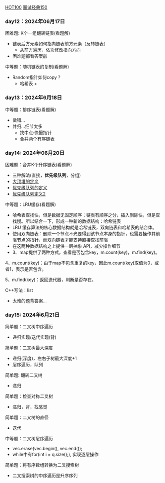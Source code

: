 [HOT100](https://leetcode.cn/studyplan/top-100-liked/)
[面试经典150](https://leetcode.cn/studyplan/top-interview-150/)
### day12：2024年06月17日
困难题: K个一组翻转链表(看题解)
- 链表后方元素如何指向链表前方元素（反转链表）
  - 从前方遍历，依次修改指向方向
- 困难题都看答案敲

中等题：随机链表的复制(看题解)
- Random指针如何copy？
  - 哈希表 + 
### day13：2024年6月18日
中等题：排序链表(看题解)
- 做错...
- 并归...细节太多
  - 找中点:快慢指针
  - 合并两个有序链表

### day14: 2024年06月20日
困难题：合并K个升序链表(看题解)
- 三种解法(直接，**优先级队列**，分组)
- [大顶堆的定义](https://blog.csdn.net/yao_hou/article/details/127810575)
- [优先级队列的定义](https://blog.csdn.net/weixin_49403089/article/details/135923128)
- [优先级队列定义2](https://blog.csdn.net/qq_55712347/article/details/128874870)

中等题：LRU缓存(看题解)
- 哈希表查找快，但是数据无固定顺序；链表有顺序之分，插入删除快，但是查找慢。所以结合一下，形成一种新的数据结构：哈希链表
- LRU 缓存算法的核心数据结构就是哈希链表，双向链表和哈希表的结合体。
- 使用双向链表：删除一个节点不光要得到该节点本身的指针，也需要操作其前驱节点的指针，而双向链表才能支持直接查找前驱
- 在这两种数据结构之上提供一层抽象 API，减少操作细节
- 3、map提供了两种方式，查看是否包含key，m.count(key)，m.find(key)。

4、m.count(key)：由于map不包含重复的key，因此m.count(key)取值为0，或者1，表示是否包含。

5、m.find(key)：返回迭代器，判断是否存在。

C++写法：list

- 太难的题背答案...

### day15: 2024年6月21日
简单题：二叉树中序遍历
- 递归实现/迭代实现(背)

简单题：二叉树最大深度
- 递归(深度)，左右子树最大深度+1
- 层序遍历，队列

简单题: 翻转二叉树
- 递归

简单题：检查对称二叉树
- 递归，背，找感觉

简单题：二叉树的直径
- 迭代

中等题：二叉树层序遍历
- vec.erase(vec.begin(), vec.end());
- while中有for(int i = q.size();), 实现逐层操作

简单题：将有序数组转换为二叉搜索树
- 二叉搜索树的中序遍历是升序序列